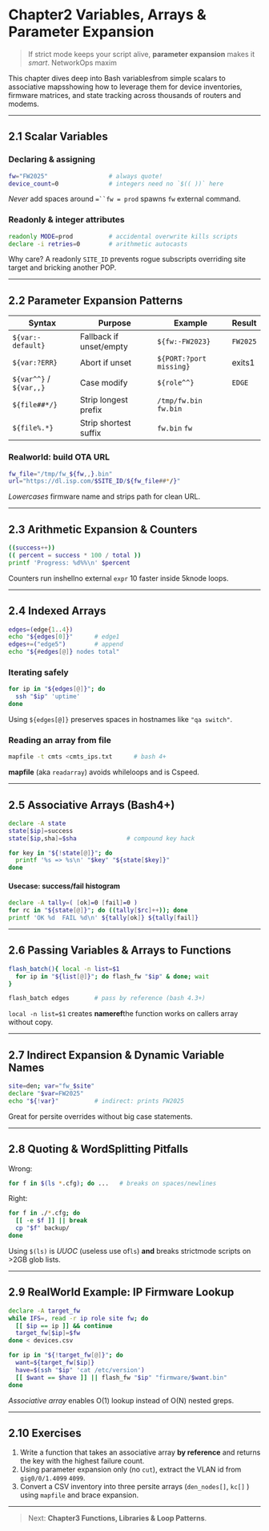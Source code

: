 
# Chapter2  Variables, Arrays & Parameter Expansion

> If strict mode keeps your script alive, **parameter expansion** makes it
> *smart*.  NetworkOps maxim

This chapter dives deep into Bash variablesfrom simple scalars to associative
mapsshowing how to leverage them for device inventories, firmware matrices,
and state tracking across thousands of routers and modems.

---

## 2.1  Scalar Variables

### Declaring & assigning

```bash
fw="FW2025"                 # always quote!
device_count=0              # integers need no `$(( ))` here
```

*Never* add spaces around `=``fw = prod` spawns `fw` external command.

### Readonly & integer attributes

```bash
readonly MODE=prod          # accidental overwrite kills scripts
declare -i retries=0        # arithmetic autocasts
```

Why care? A readonly `SITE_ID` prevents rogue subscripts overriding site
target and bricking another POP.

---

## 2.2  Parameter Expansion Patterns

| Syntax | Purpose | Example | Result |
|--------|---------|---------|--------|
| `${var:-default}` | Fallback if unset/empty | `${fw:-FW2023}` | `FW2025` |
| `${var:?ERR}` | Abort if unset | `${PORT:?port missing}` | exits1 |
| `${var^^}` / `${var,,}` | Case modify | `${role^^}` | `EDGE` |
| `${file##*/}` | Strip longest prefix | `/tmp/fw.bin`  `fw.bin` |
| `${file%.*}` | Strip shortest suffix | `fw.bin`  `fw` |

### Realworld: build OTA URL

```bash
fw_file="/tmp/fw_${fw,,}.bin"
url="https://dl.isp.com/$SITE_ID/${fw_file##*/}"
```

*Lowercases* firmware name and strips path for clean URL.

---

## 2.3  Arithmetic Expansion & Counters

```bash
((success++))
(( percent = success * 100 / total ))
printf 'Progress: %d%%\n' $percent
```

Counters run inshellno external `expr`  10 faster inside 5knode loops.

---

## 2.4  Indexed Arrays

```bash
edges=(edge{1..4})
echo "${edges[0]}"      # edge1
edges+=("edge5")        # append
echo "${#edges[@]} nodes total"
```

### Iterating safely

```bash
for ip in "${edges[@]}"; do
  ssh "$ip" 'uptime'
done
```

Using `${edges[@]}` preserves spaces in hostnames like `"qa switch"`.

### Reading an array from file

```bash
mapfile -t cmts <cmts_ips.txt      # bash 4+
```

**mapfile** (aka `readarray`) avoids whileloops and is Cspeed.

---

## 2.5  Associative Arrays (Bash4+)

```bash
declare -A state
state[$ip]=success
state[$ip,sha]=$sha              # compound key hack

for key in "${!state[@]}"; do
  printf '%s => %s\n' "$key" "${state[$key]}"
done
```

#### Usecase: success/fail histogram

```bash
declare -A tally=( [ok]=0 [fail]=0 )
for rc in "${state[@]}"; do ((tally[$rc]++)); done
printf 'OK %d  FAIL %d\n' ${tally[ok]} ${tally[fail]}
```

---

## 2.6  Passing Variables & Arrays to Functions

```bash
flash_batch(){ local -n list=$1
  for ip in "${list[@]}"; do flash_fw "$ip" & done; wait
}

flash_batch edges       # pass by reference (bash 4.3+)
```

`local -n list=$1` creates **nameref**the function works on callers array
without copy.

---

## 2.7  Indirect Expansion & Dynamic Variable Names

```bash
site=den; var="fw_$site"
declare "$var=FW2025"
echo "${!var}"          # indirect: prints FW2025
```

Great for persite overrides without big case statements.

---

## 2.8  Quoting & WordSplitting Pitfalls

Wrong:

```bash
for f in $(ls *.cfg); do ...   # breaks on spaces/newlines
```

Right:

```bash
for f in ./*.cfg; do
  [[ -e $f ]] || break
  cp "$f" backup/
done
```

Using `$(ls)` is *UUOC* (useless use of`ls`) **and** breaks strictmode
scripts on >2GB glob lists.

---

## 2.9  RealWorld Example: IP  Firmware Lookup

```bash
declare -A target_fw
while IFS=, read -r ip role site fw; do
  [[ $ip == ip ]] && continue
  target_fw[$ip]=$fw
done < devices.csv

for ip in "${!target_fw[@]}"; do
  want=${target_fw[$ip]}
  have=$(ssh "$ip" 'cat /etc/version')
  [[ $want == $have ]] || flash_fw "$ip" "firmware/$want.bin"
done
```

*Associative array* enables O(1) lookup instead of O(N) nested greps.

---

## 2.10 Exercises

1. Write a function that takes an associative array **by reference** and
   returns the key with the highest failure count.  
2. Using parameter expansion only (no `cut`), extract the VLAN id from
   `gig0/0/1.4099`  `4099`.  
3. Convert a CSV inventory into three persite arrays (`den_nodes[]`, `kc[]`
   ) using `mapfile` and brace expansion.

---

> Next: **Chapter3  Functions, Libraries & Loop Patterns**.
